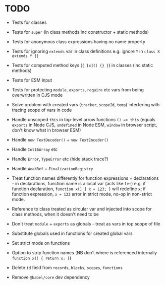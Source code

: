 # TODO

* Tests for classes
* Tests for `super` (in class methods inc constructor + static methods)
* Tests for anonymous class expressions having no name property
* Tests for ignoring `extends` var in class definitions e.g. ignore `Y` in `class X extends Y {}`
* Tests for computed method keys (`{ [x]() {} }`) in classes (inc static methods)
* Tests for ESM input
* Tests for protecting `module`, `exports`, `require` etc vars from being overwritten in CJS mode

* Solve problem with created vars (`tracker`, `scopeId`, `temp`) interfering with tracing scope of vars in code
* Handle unscoped `this` in top-level arrow functions `() => this` (equals `exports` in Node CJS, `undefined` in Node ESM, `window` in browser script, don't know what in browser ESM)
* Handle `new TextDecoder()` + `new TextEncoder()`
* Handle `Int16Array` etc
* Handle `Error`, `TypeError` etc (hide stack trace?)
* Handle `WeakRef` + `FinalizationRegistry`
* Treat function names differently for function expressions + declarations - in declarations, function name is a local var (acts like `let`) e.g. if function declaration, `function x() { x = 123; }` will redefine `x`; if function expression, `x = 123` error in strict mode, no-op in non-strict mode.

* Reference to class treated as circular var and injected into scope for class methods, when it doesn't need to be
* Don't treat `module` + `exports` as globals - treat as vars in top scope of file
* Substitute globals used in functions for created global vars
* Set strict mode on functions
* Option to strip function names (NB don't where is referenced internally `function x() { return x; }`)

* Delete `id` field from `records`, `blocks`, `scopes`, `functions`
* Remove `@babel/core` dev dependency
